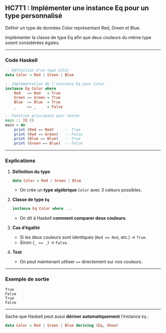 ## HC7T1 : Implémenter une instance Eq pour un type personnalisé

Définir un type de données Color représentant Red, Green et Blue.

Implémenter la classe de type Eq afin que deux couleurs du même type soient considérées égales.

---

### Code Haskell

```haskell
-- Définition d'un type Color
data Color = Red | Green | Blue

-- Implémentation de l'instance Eq pour Color
instance Eq Color where
    Red   == Red   = True
    Green == Green = True
    Blue  == Blue  = True
    _     == _     = False

-- Fonction principale pour tester
main :: IO ()
main = do
    print (Red == Red)     -- True
    print (Red == Green)   -- False
    print (Blue == Blue)   -- True
    print (Green == Blue)  -- False
```

---

### Explications

1. **Définition du type**

   ```haskell
   data Color = Red | Green | Blue
   ```

   * On crée un **type algébrique** `Color` avec 3 valeurs possibles.

2. **Classe de type `Eq`**

   ```haskell
   instance Eq Color where ...
   ```

   * On dit à Haskell **comment comparer deux couleurs**.

3. **Cas d’égalité**

   * Si les deux couleurs sont identiques (`Red == Red`, etc.) → `True`.
   * Sinon (`_ == _`) → `False`.

4. **Test**

   * On peut maintenant utiliser `==` directement sur nos couleurs.

---

### Exemple de sortie

```
True
False
True
False
```

---

Sache que Haskell peut aussi **dériver automatiquement** l’instance `Eq` :

```haskell
data Color = Red | Green | Blue deriving (Eq, Show)
```

